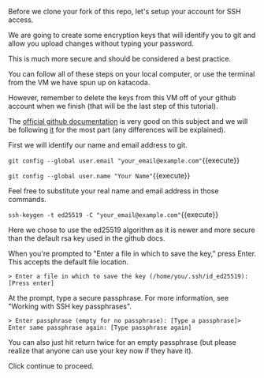Before we clone your fork of this repo, let's setup your account for SSH
access.

We are going to create some encryption keys that will identify
you to git and allow you upload changes without typing your password.

This is much more secure and should be considered a best practice.

You can follow all of these steps on your local computer,
or use the terminal from the VM we have spun up on katacoda.

However, remember to delete the keys from
this VM off of your github account when we finish (that will be the last
step of this tutorial).

The
[official github documentation](https://help.github.com/en/github/authenticating-to-github/generating-a-new-ssh-key-and-adding-it-to-the-ssh-agent)
is very good on this subject and we will be following
[it](https://help.github.com/en/github/authenticating-to-github/generating-a-new-ssh-key-and-adding-it-to-the-ssh-agent)
for the most part (any differences will be explained).

First we will identify our name and email address to git.

`git config --global user.email "your_email@example.com"`{{execute}}

`git config --global user.name "Your Name"`{{execute}}

Feel free to substitute your real name and email address in those
commands.

`ssh-keygen -t ed25519 -C "your_email@example.com"`{{execute}}

Here we chose to use the ed25519 algorithm as it is newer and more
secure than the default rsa key used in the github docs.

When you're prompted to "Enter a file in which to save the key," press
Enter. This accepts the default file location.

```
> Enter a file in which to save the key (/home/you/.ssh/id_ed25519): [Press enter]
```

At the prompt, type a secure passphrase. For more information, see
"Working with SSH key passphrases".

```
> Enter passphrase (empty for no passphrase): [Type a passphrase]> Enter same passphrase again: [Type passphrase again]
```

You can also just hit return twice for an empty passphrase (but please
realize that anyone can use your key now if they have it).


Click continue to proceed.
